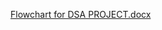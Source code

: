 [Flowchart for DSA PROJECT.docx](https://github.com/user-attachments/files/17614503/Flowchart.for.DSA.PROJECT.docx)
